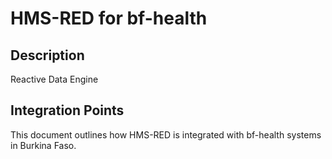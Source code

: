 # HMS-RED for bf-health

## Description

Reactive Data Engine

## Integration Points

This document outlines how HMS-RED is integrated with bf-health systems in Burkina Faso.
